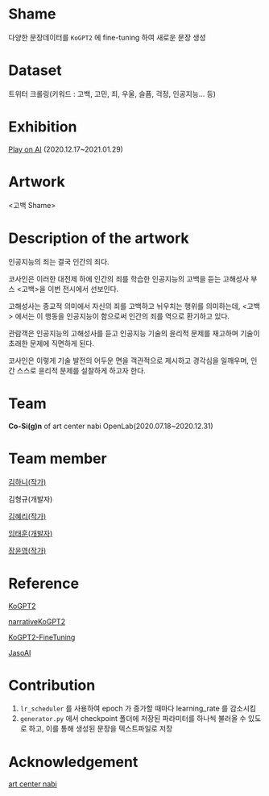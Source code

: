 # Shame

다양한 문장데이터를 `KoGPT2` 에 fine-tuning 하여 새로운 문장 생성

# Dataset

트위터 크롤링(키워드 : 고백, 고민, 죄, 우울, 슬픔, 걱정, 인공지능... 등)

# Exhibition

[Play on AI](http://www.nabi.or.kr/page/board_view.php?brd_idx=1086&brd_id=project)
(2020.12.17~2021.01.29)

# Artwork

<고백 Shame>

# Description of the artwork

인공지능의 죄는 결국 인간의 죄다.

코사인은 이러한 대전제 하에 인간의 죄를 학습한 인공지능의 고백을 듣는 고해성사 부스 <고백>을 이번 전시에서 선보인다.

고해성사는 종교적 의미에서 자신의 죄를 고백하고 뉘우치는 행위를 의미하는데, <고백> 에서는 이 행동을 인공지능이 함으로써 인간의 죄를 역으로 환기하고 있다. 

관람객은 인공지능의 고해성사를 듣고 인공지능 기술의 윤리적 문제를 재고하며 기술이 초래한 문제에 직면하게 된다.

코사인은 이렇게 기술 발전의 어두운 면을 객관적으로 제시하고 경각심을 일깨우며, 인간 스스로 윤리적 문제를 설찰하게 하고자 한다.

# Team

**Co-Si(g)n** of art center nabi OpenLab(2020.07.18~2020.12.31)

# Team member

[김하니(작가)](https://hanikim.com)

김형규(개발자)

[김혜리(작가)](https://herry.kim)

[임태훈(개발자)](https://routiful.github.io)

[장윤영(작가)](https://yunyoung.kr)

# Reference

[KoGPT2](https://github.com/SKT-AI/KoGPT2)

[narrativeKoGPT2](https://github.com/shbictai/narrativeKoGPT2)

[KoGPT2-FineTuning](https://github.com/gyunggyung/KoGPT2-FineTuning)

[JasoAI](https://github.com/Yngie-C/JasoAI)

# Contribution

1. `lr_scheduler` 를 사용하여 epoch 가 증가할 때마다 learning_rate 를 감소시킴
1. `generator.py` 에서 checkpoint 폴더에 저장된 파라미터를 하나씩 불러올 수 있도로 하고, 이를 통해 생성된 문장을 텍스트파일로 저장


# Acknowledgement

[art center nabi](http://www.nabi.or.kr)
